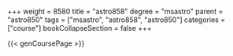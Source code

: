 +++
weight = 8580
title = "astro858"
degree = "msastro"
parent = "astro850"
tags = ["msastro", "astro858", "astro850"]
categories = ["course"]
bookCollapseSection = false
+++

{{< genCoursePage >}}
